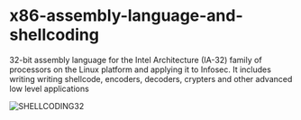 # x86-assembly-language-and-shellcoding
32-bit assembly language for the Intel Architecture (IA-32) family of processors on the Linux platform and applying it to Infosec. It includes writing writing shellcode, encoders, decoders, crypters and other advanced low level applications


![SHELLCODING32](https://user-images.githubusercontent.com/88342806/236387367-0d7973f1-d9b3-438a-8ed3-2445b7024177.png)

